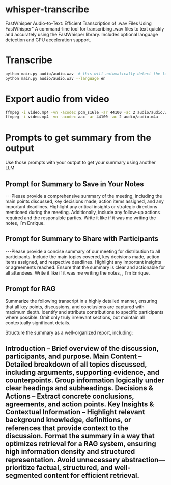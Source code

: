 # whisper-transcribe
FastWhisper Audio-to-Text: Efficient Transcription of .wav Files Using FastWhisper" A command-line tool for transcribing .wav files to text quickly and accurately using the FastWhisper library. Includes optional language detection and GPU acceleration support.

# Transcribe

```bash
python main.py audio/audio.wav  # this will automatically detect the language
python main.py audio/audio.wav --language en
```

# Export audio from video

```bash
ffmpeg -i video.mp4 -vn -acodec pcm_s16le -ar 44100 -ac 2 audio/audio.wav
ffmpeg -i video.mp4 -vn -acodec aac -ar 44100 -ac 2 audio/audio.m4a

```

# Prompts to get summary from the output

Use those prompts with your output to get your summary using another LLM

## Prompt for Summary to Save in Your Notes

---Please provide a comprehensive summary of the meeting, including the main points discussed, key decisions made, action items assigned, and any important deadlines. Highlight any critical insights or strategic directions mentioned during the meeting. Additionally, include any follow-up actions required and the responsible parties. Write it like if it was me writing the notes, I´m Enrique.



## Prompt for Summary to Share with Participants

---Please provide a concise summary of our meeting for distribution to all participants. Include the main topics covered, key decisions made, action items assigned, and respective deadlines. Highlight any important insights or agreements reached. Ensure that the summary is clear and actionable for all attendees. Write it like if it was me writing the notes, , I´m Enrique.

## Prompt for RAG 

Summarize the following transcript in a highly detailed manner, ensuring that all key points, discussions, and conclusions are captured with maximum depth. Identify and attribute contributions to specific participants where possible. Omit only truly irrelevant sections, but maintain all contextually significant details.

Structure the summary as a well-organized report, including:

Introduction – Brief overview of the discussion, participants, and purpose.
Main Content – Detailed breakdown of all topics discussed, including arguments, supporting evidence, and counterpoints. Group information logically under clear headings and subheadings.
Decisions & Actions – Extract concrete conclusions, agreements, and action points.
Key Insights & Contextual Information – Highlight relevant background knowledge, definitions, or references that provide context to the discussion.
Format the summary in a way that optimizes retrieval for a RAG system, ensuring high information density and structured representation. Avoid unnecessary abstraction—prioritize factual, structured, and well-segmented content for efficient retrieval.
---